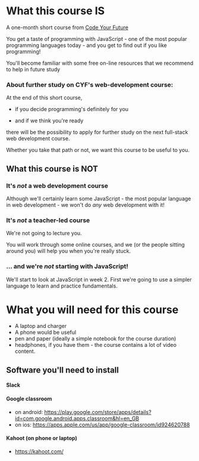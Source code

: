 # What this course IS

A one-month short course from [Code Your Future](https://codeyourfuture.io/)

You get a taste of programming with JavaScript - one of the most popular programming languages today - and you get to find out if you like programming!

You'll become familiar with some free on-line resources that we recommend to help in future study

### About further study on CYF's web-development course:

At the end of this short course,

* if you decide programming's definitely for you

* and if we think you're ready

there will be the possibility to apply for further study on the next full-stack web development course.

Whether you take that path or not, we want this course to be useful to you.

## What this course is NOT

### It's *not* a web development course

Although we'll certainly learn some JavaScript - the most popular language in web development - we won't do *any* web development with it!
 
### It's *not* a teacher-led course

We're not going to lecture you.

You will work through some online courses, and we (or the people sitting around you) will help you when you're really stuck.

### … and we're *not* starting with JavaScript!

We'll start to look at JavaScript in week 2.  First we're going to use a simpler language to learn and practice fundamentals.



# What you will need for this course

* A laptop and charger
* A phone would be useful
* pen and paper (ideally a simple notebook for the course duration)
* headphones, if you have them - the course contains a lot of video content.

## Software you'll need to install
#### Slack
#### Google classroom
* on android: https://play.google.com/store/apps/details?id=com.google.android.apps.classroom&hl=en_GB
* on ios: https://apps.apple.com/us/app/google-classroom/id924620788 
#### Kahoot (on phone or laptop)
* https://kahoot.com/
